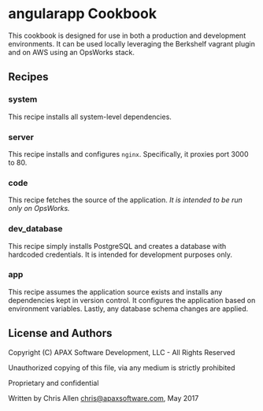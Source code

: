 # angularapp Cookbook

This cookbook is designed for use in both a production and development environments.  It can be used locally leveraging the Berkshelf vagrant plugin and on AWS using an OpsWorks stack.

## Recipes

### system
This recipe installs all system-level dependencies.

### server
This recipe installs and configures `nginx`.  Specifically, it proxies port 3000 to 80.

### code
This recipe fetches the source of the application.  _It is intended to be run only on OpsWorks._

### dev_database
This recipe simply installs PostgreSQL and creates a database with hardcoded credentials.  It is intended for development purposes only.

### app
This recipe assumes the application source exists and installs any dependencies kept in version control. It configures the application based on environment variables.  Lastly, any database schema changes are applied.

## License and Authors
Copyright (C) APAX Software Development, LLC - All Rights Reserved

Unauthorized copying of this file, via any medium is strictly prohibited

Proprietary and confidential

Written by Chris Allen <chris@apaxsoftware.com>, May 2017